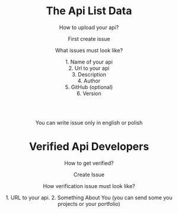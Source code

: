 <div align="center">
  <h1>The Api List Data</h1>
  <p>How to upload your api?</p>
  <p>First create issue</p>
  <p>What issues must look like?</p>
  
  <p>
  1. Name of your api<br>
  2. Url to your api<br>
  3. Description<br>
  4. Author<br>
  5. GitHub (optional)<br>
  6. Version
  </p>
  <br>
  <br>
  <p>You can write issue only in english or polish</p>
 </div>
 
 <div align="center">
 <h1>Verified Api Developers</h1>
<p>How to get verified?</p>
  <p>Create Issue</p>
  
  <p>How verification issue must look like?</p>
  
  <p>
  1. URL to your api.
  2. Something About You (you can send some you projects or your portfolio)
  </p>
  
  </div>
